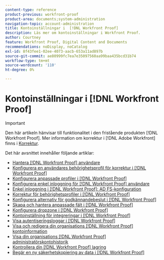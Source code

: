 ```yaml
---
content-type: reference
product-previous: workfront-proof
product-area: documents;system-administration
navigation-topic: account-administration
title: Kontoinställningar i  [!DNL Workfront Proof]
description: Läs mer om kontoinställningar i Workfront Proof.
author: Courtney
feature: Workfront Proof, Digital Content and Documents
recommendations: noDisplay, noCatalog
exl-id: 8f43fee1-02ee-4073-aacb-653a11ad897b
source-git-commit: ae80999fc7ea7e35097560aa99baa435bcd31b74
workflow-type: tm+mt
source-wordcount: '110'
ht-degree: 0%

---
```


# Kontoinställningar i [!DNL Workfront Proof]

>[!IMPORTANT]
>
>Den här artikeln hänvisar till funktionalitet i den fristående produkten [!DNL Workfront Proof]. Mer information om korrektur i [!DNL Adobe Workfront] finns i [Korrektur](../../../review-and-approve-work/proofing/proofing.md).

Det här avsnittet innehåller följande artiklar:

* [Hantera [!DNL Workfront Proof] användare](../../../workfront-proof/wp-acct-admin/account-settings/manage-wp-users.md)
* [Konfigurera en användares behörighetsprofil för korrektur i  [!DNL Workfront Proof]](../../../workfront-proof/wp-acct-admin/account-settings/config-user-pref-in-wp.md)
* [Konfigurera anpassade profiler i  [!DNL Workfront Proof]](../../../workfront-proof/wp-acct-admin/account-settings/configure-custom-profiles.md)
* [Konfigurera enkel inloggning för [!DNL Workfront Proof] användare](../../../workfront-proof/wp-acct-admin/account-settings/configure-sso-for-wp-users.md)
* [Enkel inloggning i  [!DNL Workfront Proof]: AD FS-konfiguration](../../../workfront-proof/wp-acct-admin/account-settings/sso-in-wp-adfs-configuration.md)
* [Korrektur för behörighetsprofiler i  [!DNL Workfront Proof]](../../../workfront-proof/wp-acct-admin/account-settings/proof-perm-profiles-in-wp.md)
* [Konfigurera alternativ för godkännandebeslut i  [!DNL Workfront Proof]](../../../workfront-proof/wp-acct-admin/account-settings/configure-approval-decision-in-wp.md)
* [Skapa och hantera anpassade fält i  [!DNL Workfront Proof]](../../../workfront-proof/wp-acct-admin/account-settings/create-and-manage-custom-fields.md)
* [Konfigurera dropzone i [!DNL Workfront Proof]](../../../workfront-proof/wp-acct-admin/account-settings/configure-dropzone-in-wp.md)
* [Kontoinställning för integreringar i  [!DNL Workfront Proof]](../../../workfront-proof/wp-acct-admin/account-settings/integrations-account-setup.md)
* [Visa autentiseringsloggar i  [!DNL Workfront Proof]](../../../workfront-proof/wp-acct-admin/account-settings/view-auth-logs-in-wp.md)
* [Visa och redigera din organisations [!DNL Workfront Proof] kontoinformation](../../../workfront-proof/wp-acct-admin/account-settings/view-edit-org-wp-acct-details.md)
* [Visa din organisations [!DNL Workfront Proof] administratörskontohistorik](../../../workfront-proof/wp-acct-admin/account-settings/view-org-wp-acct-history.md)
* [Kontrollera din [!DNL Workfront Proof] lagring](../../../workfront-proof/wp-acct-admin/account-settings/check-workfront-proof-storage.md)
* [Begär en ny säkerhetskopiering av data i  [!DNL Workfront Proof]](../../../workfront-proof/wp-acct-admin/account-settings/request-new-data-backup-in-wp.md)
